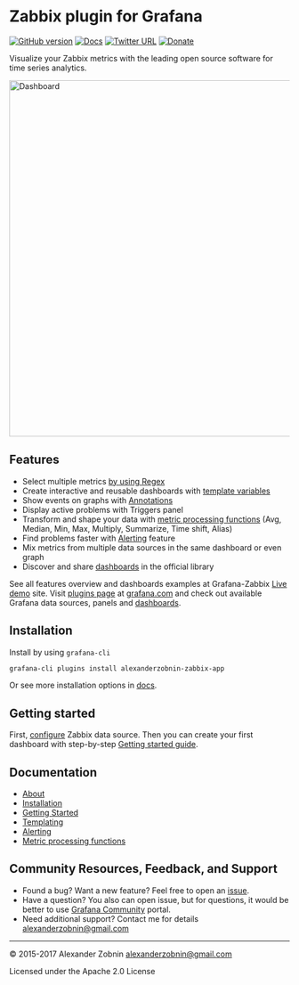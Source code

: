 # Zabbix plugin for Grafana

[![GitHub version](https://badge.fury.io/gh/alexanderzobnin%2Fgrafana-zabbix.svg)](https://github.com/alexanderzobnin/grafana-zabbix/releases)
[![Docs](https://img.shields.io/badge/docs-latest-red.svg?style=flat)](http://docs.grafana-zabbix.org)
[![Twitter URL](https://img.shields.io/twitter/url/http/shields.io.svg?style=social&label=Follow)](https://twitter.com/alexanderzobnin)
[![Donate](https://img.shields.io/badge/donate-paypal-2c9eda.svg?style=flat&colorA=0b3684)](https://paypal.me/alexanderzobnin/10)

Visualize your Zabbix metrics with the leading open source software for time series analytics.

<img width="640" alt="Dashboard" src="https://cloud.githubusercontent.com/assets/4932851/16547269/69d67380-4170-11e6-9724-ac8b53cd8b93.png">

## Features

- Select multiple metrics [by using Regex](http://docs.grafana-zabbix.org/guides/gettingstarted/#multiple-items-on-one-graph)
- Create interactive and reusable dashboards with [template variables](http://docs.grafana-zabbix.org/guides/templating/)
- Show events on graphs with [Annotations](http://docs.grafana.org/reference/annotations/)
- Display active problems with Triggers panel
- Transform and shape your data with [metric processing functions](http://docs.grafana-zabbix.org/reference/functions/) (Avg, Median, Min, Max, Multiply, Summarize, Time shift, Alias)
- Find problems faster with [Alerting](http://docs.grafana-zabbix.org/reference/alerting/) feature
- Mix metrics from multiple data sources in the same dashboard or even graph
- Discover and share [dashboards](https://grafana.com/dashboards) in the official library

See all features overview and dashboards examples at Grafana-Zabbix [Live demo](http://play.grafana-zabbix.org) site.
Visit [plugins page](https://grafana.com/plugins) at [grafana.com](http://grafana.com) and check out available Grafana data sources, panels and [dashboards](https://grafana.com/dashboards?dataSource=alexanderzobnin-zabbix-datasource).

## Installation

Install by using `grafana-cli`

```sh
grafana-cli plugins install alexanderzobnin-zabbix-app
```

Or see more installation options in [docs](http://docs.grafana-zabbix.org/installation/).

## Getting started

First, [configure](http://docs.grafana-zabbix.org/installation/configuration/) Zabbix data source. Then you can create your first dashboard with step-by-step [Getting started guide](http://docs.grafana-zabbix.org/guides/gettingstarted/).

## Documentation

- [About](http://docs.grafana-zabbix.org)
- [Installation](http://docs.grafana-zabbix.org/installation)
- [Getting Started](http://docs.grafana-zabbix.org/guides/gettingstarted)
- [Templating](http://docs.grafana-zabbix.org/guides/templating)
- [Alerting](http://docs.grafana-zabbix.org/reference/alerting/)
- [Metric processing functions](http://docs.grafana-zabbix.org/reference/functions/)

## Community Resources, Feedback, and Support

- Found a bug? Want a new feature? Feel free to open an [issue](https://github.com/alexanderzobnin/grafana-zabbix/issues/new).
- Have a question? You also can open issue, but for questions, it would be better to use [Grafana Community](https://community.grafana.com/) portal.
- Need additional support? Contact me for details [alexanderzobnin@gmail.com](mailto:alexanderzobnin@gmail.com)

---
:copyright: 2015-2017 Alexander Zobnin alexanderzobnin@gmail.com

Licensed under the Apache 2.0 License

